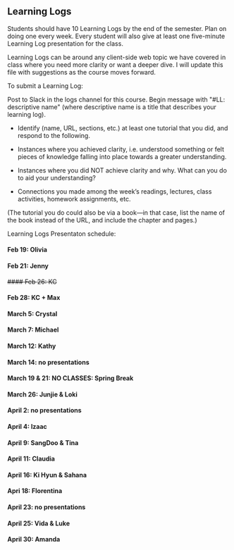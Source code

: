 ## Learning Logs

Students should have 10 Learning Logs by the end of the semester. Plan on doing one every week. Every student will also give at least one five-minute Learning Log presentation for the class.

Learning Logs can be around any client-side web topic we have covered in class where you need more clarity or want a deeper dive. I will update this file with suggestions as the course moves forward.

To submit a Learning Log:


Post to Slack in the logs channel for this course. Begin message with "#LL: descriptive name" (where descriptive name is a title that describes your learning log).

* Identify (name, URL, sections, etc.) at least one tutorial that you did, and respond to the following.

* Instances where you achieved clarity, i.e. understood something or felt pieces of knowledge falling into place towards a greater understanding.

* Instances where you did NOT achieve clarity and why. What can you do to aid your understanding?

* Connections you made among the week’s readings, lectures, class activities, homework assignments, etc.

(The tutorial you do could also be via a book—in that case, list the name of the book instead of the URL, and include the chapter and pages.)


Learning Logs Presentaton schedule:

#### Feb 19: Olivia

#### Feb 21: Jenny

~~#### Feb 26: KC~~

#### Feb 28: KC + Max 

#### March 5: Crystal

#### March 7: Michael

#### March 12: Kathy

#### March 14: no presentations

#### March 19 & 21: NO CLASSES: Spring Break

#### March 26: Junjie & Loki

#### April 2: no presentations

#### April 4: Izaac

#### April 9: SangDoo & Tina

#### April 11: Claudia

#### April 16: Ki Hyun & Sahana

#### Apri 18: Florentina

#### April 23: no presentations

#### April 25: Vida & Luke

#### April 30: Amanda
